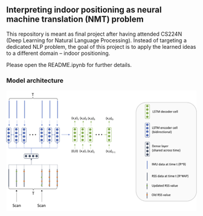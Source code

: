 ## Interpreting indoor positioning as neural machine translation (NMT) problem

This repository is meant as final project after having attended CS224N (Deep Learning for Natural Language Processing).
Instead of targeting a dedicated NLP problem, the goal of this project is to apply the learned ideas to a different domain – indoor positioning.

Please open the README.ipynb for further details.

### Model architecture
![](img/model_architecture.png)
